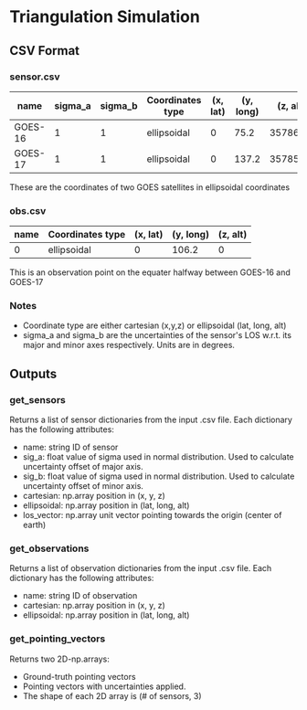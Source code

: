 # Triangulation Simulation


## CSV Format

### sensor.csv
name |  sigma_a  | sigma_b | Coordinates type | (x, lat) | (y, long) | (z, alt)
-----|-----------|---------|------------------|----------|-----------|----------
GOES-16|1|1|ellipsoidal|0|75.2|35786.65
GOES-17|1|1|ellipsoidal|0|137.2|35785.7

These are the coordinates of two GOES satellites in ellipsoidal coordinates

### obs.csv
name | Coordinates type | (x, lat) | (y, long) | (z, alt)
-----|------------------|----------|-----------|----------
0|ellipsoidal|0|106.2|0

This is an observation point on the equater halfway between GOES-16 and GOES-17

### Notes
- Coordinate type are either cartesian (x,y,z) or ellipsoidal (lat, long, alt)
- sigma_a and sigma_b are the uncertainties of the sensor's LOS w.r.t. its major and minor axes respectively. Units are in degrees.


## Outputs

### get_sensors
Returns a list of sensor dictionaries from the input .csv file. Each dictionary has the following attributes:
- name: string ID of sensor
- sig_a: float value of sigma used in normal distribution. Used to calculate uncertainty offset of major axis.
- sig_b: float value of sigma used in normal distribution. Used to calculate uncertainty offset of minor axis.
- cartesian: np.array position in (x, y, z)
- ellipsoidal: np.array position in (lat, long, alt)
- los_vector: np.array unit vector pointing towards the origin (center of earth)

### get_observations
Returns a list of observation dictionaries from the input .csv file. Each dictionary has the following attributes:
- name: string ID of observation
- cartesian: np.array position in (x, y, z)
- ellipsoidal: np.array position in (lat, long, alt)


### get_pointing_vectors
Returns two 2D-np.arrays: 
- Ground-truth pointing vectors
- Pointing vectors with uncertainties applied.
- The shape of each 2D array is (# of sensors, 3) 
